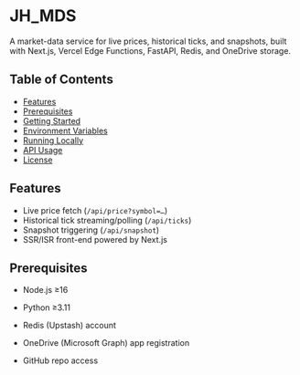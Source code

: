 # JH_MDS

A market-data service for live prices, historical ticks, and snapshots, built with Next.js, Vercel Edge Functions, FastAPI, Redis, and OneDrive storage.

## Table of Contents

- [Features](#features)
- [Prerequisites](#prerequisites)
- [Getting Started](#getting-started)
- [Environment Variables](#environment-variables)
- [Running Locally](#running-locally)
- [API Usage](#api-usage)
- [License](#license)

## Features

- Live price fetch (`/api/price?symbol=…`)
- Historical tick streaming/polling (`/api/ticks`)
- Snapshot triggering (`/api/snapshot`)
- SSR/ISR front-end powered by Next.js

## Prerequisites

- Node.js ≥16
- Python ≥3.11
- Redis (Upstash) account
- OneDrive (Microsoft Graph) app registration
- GitHub repo access


   ```
